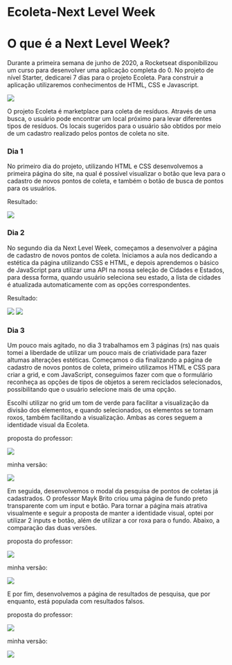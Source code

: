 # Ecoleta-Next Level Week
<h1> O que é a Next Level Week? </h1>
  <p> Durante a primeira semana de junho de 2020, a Rocketseat disponibilizou um curso para desenvolver uma aplicação completa do 0. No projeto de nível Starter, dedicarei 7 dias para o projeto Ecoleta. Para construir a aplicação utilizaremos conhecimentos de HTML, CSS e Javascript. </p>
  
 <img src = https://github.com/mjulialobo/Next-Level-Week/blob/master/extras-aula-1/icones/logo.svg>
  <p> O projeto Ecoleta é marketplace para coleta de resíduos. Através de uma busca, o usuário pode encontrar um local próximo para levar diferentes tipos de resíduos. Os locais sugeridos para o usuário são obtidos por meio de um cadastro realizado pelos pontos de coleta no site. </p>
  
  <h3> Dia 1 </h3>
  <p> No primeiro dia do projeto, utilizando HTML e CSS desenvolvemos a primeira página do site, na qual é possível visualizar o botão que leva para o cadastro de novos pontos de coleta, e também o botão de busca de pontos para os usuários. </p>
  <p> Resultado: </p>
  <img src = https://github.com/mjulialobo/Next-Level-Week/blob/master/imagesfinal/home%20dia%201.PNG>
  
   <h3> Dia 2 </h3>
  <p> No segundo dia da Next Level Week, começamos a desenvolver a página de cadastro de novos pontos de coleta. Iniciamos a aula nos dedicando a estética da página utilizando CSS e HTML, e depois aprendemos o básico de JavaScript para utilizar uma API na nossa seleção de Cidades e Estados, para dessa forma, quando usuário seleciona seu estado, a lista de cidades é atualizada automaticamente com as opções correspondentes. </p>
  <p> Resultado: </p>
  <img src = https://github.com/mjulialobo/Next-Level-Week/blob/master/imagesfinal/Dia%202%20cadastro%20parte%201.PNG>
  <img src = https://github.com/mjulialobo/Next-Level-Week/blob/master/dia%202%20selecao%20de%20cidade.jpg>
  
 <h3> Dia 3 </h3>
  <p> Um pouco mais agitado, no dia 3 trabalhamos em 3 páginas (rs) nas quais tomei a liberdade de utilizar um pouco mais de criatividade para fazer altumas alterações estéticas. Começamos o dia finalizando a página de cadastro de novos pontos de coleta, primeiro utilizamos HTML e CSS para criar a grid, e com JavaScript, conseguimos fazer com que o formulário reconheça as opções de tipos de objetos a serem reciclados selecionados, possibilitando que o usuário selecione mais de uma opção. </p>
  <p> Escolhi utilizar no grid um tom de verde para facilitar a visualização da divisão dos elementos, e quando selecionados, os elementos se tornam roxos, também facilitando a visualização. Ambas as cores seguem a identidade visual da Ecoleta. </p>
  <p> proposta do professor: </p>
  <img src = https://github.com/mjulialobo/Next-Level-Week/blob/master/proposta%20prof%20cadastro.PNG>
   <p> minha versão: </p>
  <img src =https://github.com/mjulialobo/Next-Level-Week/blob/master/imagesfinal/cadastrofinalizado%20dia3.PNG>
  <br>
  <p> Em seguida, desenvolvemos o modal da pesquisa de pontos de coletas já cadastrados. O professor Mayk Brito criou uma página de fundo preto transparente com um input e botão. Para tornar a página mais atrativa visualmente e seguir a proposta de manter a identidade visual, optei por utilizar 2 inputs e botão, além de utilizar a cor roxa para o fundo. Abaixo, a comparação das duas versões. </p>
    <p> proposta do professor: </p>
  <img src = https://github.com/mjulialobo/Next-Level-Week/blob/master/proposta%20prof%20pontos.PNG>
   <p> minha versão: </p>
  <img src =https://github.com/mjulialobo/Next-Level-Week/blob/master/imagesfinal/busca%20pontos%20dia%203.PNG>
  <br>
   <p> E por fim, desenvolvemos a página de resultados de pesquisa, que por enquanto, está populada com resultados falsos.</p>
    <p> proposta do professor: </p>
  <img src = https://github.com/mjulialobo/Next-Level-Week/blob/master/pagina%20resultado%20prof.PNG>
   <p> minha versão: </p>
  <img src =https://github.com/mjulialobo/Next-Level-Week/blob/master/imagesfinal/resultado%20busca%20dia3.PNG>
